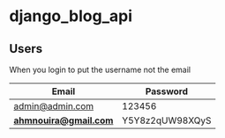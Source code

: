 # django_blog_api

## Users

When you login to put the username not the email

| Email                   | Password         |
| ----------------------- | ---------------- |
| admin@admin.com         | 123456           |
| **ahmnouira@gmail.com** | Y5Y8z2qUW98XQyS  |

